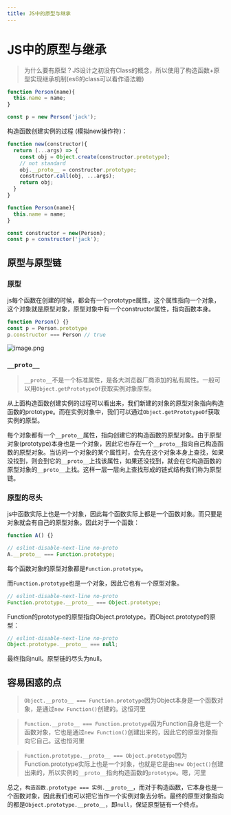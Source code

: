 ```yaml
---
title: JS中的原型与继承
---
```


# JS中的原型与继承

> 为什么要有原型？JS设计之初没有Class的概念，所以使用了构造函数+原型实现继承机制(es6的class可以看作语法糖)

```javascript
function Person(name){
  this.name = name;
}

const p = new Person('jack');
```

构造函数创建实例的过程 (模拟new操作符)：

```javascript
function new(constructor){
  return (...args) => {
    const obj = Object.create(constructor.prototype);
    // not standard
    obj.__proto__ = constructor.prototype;
    constructor.call(obj, ...args);
    return obj;
  }
}

function Person(name){
  this.name = name;
}

const constructor = new(Person);
const p = constructor('jack');
```

## 原型与原型链

### 原型

js每个函数在创建的时候，都会有一个prototype属性，这个属性指向一个对象，这个对象就是原型对象，原型对象中有一个constructor属性，指向函数本身。

```javascript
function Person() {}
const p = Person.prototype
p.constructor === Person // true
```

![image.png](https://s2.loli.net/2023/08/15/CU72okj1IENK9yw.webp)

### `__proto__`

> `__proto__`不是一个标准属性，是各大浏览器厂商添加的私有属性。一般可以用`Object.getPrototypeOf`获取实例对象原型。

从上面构造函数创建实例的过程可以看出来，我们新建的对象的原型对象指向构造函数的prototype。而在实例对象中，我们可以通过`Object.getPrototypeOf`获取实例的原型。

每个对象都有一个`__proto__`属性，指向创建它的构造函数的原型对象。由于原型对象(prototype)本身也是一个对象，因此它也存在一个`__proto__`指向自己构造函数的原型对象。当访问一个对象的某个属性时，会先在这个对象本身上查找，如果没找到，则会到它的`__proto__`上找该属性，如果还没找到，就会在它构造函数的原型对象的`__proto__`上找。这样一层一层向上查找形成的链式结构我们称为原型链。

### 原型的尽头

js中函数实际上也是一个对象，因此每个函数实际上都是一个函数对象。而只要是对象就会有自己的原型对象。因此对于一个函数：

```js
function A() {}

// eslint-disable-next-line no-proto
A.__proto__ === Function.prototype;
```

每个函数对象的原型对象都是`Function.prototype`。

而`Function.prototype`也是一个对象，因此它也有一个原型对象。

```js
// eslint-disable-next-line no-proto
Function.prototype.__proto__ === Object.prototype;
```

Function的prototype的原型指向Object.prototype。而Object.prototype的原型：

```js
// eslint-disable-next-line no-proto
Object.prototype.__proto__ === null;
```

最终指向null。原型链的尽头为null。

## 容易困惑的点

> `Object.__proto__ === Function.prototype`因为Object本身是一个函数对象，是通过`new Function()`创建的。这恒河里

> `Function.__proto__ === Function.prototype`因为Function自身也是一个函数对象，它也是通过`new Function()`创建出来的，因此它的原型对象指向它自己。这也恒河里

> `Function.prototype.__proto__ === Object.prototype`因为Function.prototype实际上也是一个对象，也就是它是由`new Object()`创建出来的，所以实例的`__proto__`指向构造函数的`prototype`。嗯，河里

总之，`构造函数.prototype === 实例.__proto__`，而对于构造函数，它本身也是一个函数对象，因此我们也可以把它当作一个实例对象去分析。最终的原型对象指向的都是`Object.prototype.__proto__`，即`null`，保证原型链有一个终点。